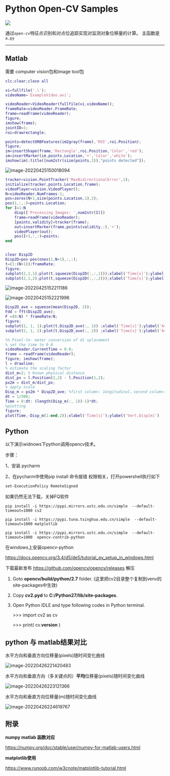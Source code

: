 # Python Open-CV Samples

 ![](imgs/README/badge.svg)

通过`open-cv`特征点识别和对点位追踪实现对监测对象位移量的计算。 主函数是 `a.py`

---

## Matlab

需要 computer vision包和image tool包

```matlab
clc;clear;close all

vi=fullfile('.\');
videoName='ExampleVideo.avi';

videoReader=VideoReader(fullfile(vi,videoName));
frameRate=videoReader.FrameRate;
frame=readFrame(videoReader);
figure;
imshow(frame);
jointID=1;
roi=drawrectangle;

points=detectORBFeatures(im2gray(frame),'ROI',roi.Position);
figure;
im=insertShape(frame,'Rectangle',roi.Position,'Color','red');
im=insertMarker(im,points.Location,'+','Color','white');
imshow(im);title([num2str(size(points,1)),"points detected"]);

```

![image-20220425150018094](imgs/ok/image-20220425150018094.png)



```matlab
tracker=vision.PointTracker('MaxBidirectionalError',1);
initialize(tracker,points.Location,frame);
videoPlayer=vision.VideoPlayer();
N=videoReader.NumFrames-1;
pos=zeros(N+1,size(points.Location,1),2);
pos(1,:,:)=points.Location;
for I=1:N
	disp(['Processing Images: ',num2str(I)])
    frame=readFrame(videoReader);
    [points,validity]=tracker(frame);
    out=insertMarker(frame,points(validity,:),'+');
    videoPlayer(out);
    pos(I+1,:,:)=points;
end


clear Disp2D
Disp2D=pos-pos(ones(1,N+1),:,:);
t=(1:(N+1))/frameRate;
figure;
subplot(2,1,1);plot(t,squeeze(Disp2D(:,:,1)));xlabel('Time[s]');ylabel('Disp(X)[px]');
subplot(2,1,2);plot(t,squeeze(Disp2D(:,:,2)));xlabel('Time[s]');ylabel('Disp(Y)[px]');
```



![image-20220425152211186](imgs/ok/image-20220425152211186.png)



![image-20220425152221996](imgs/ok/image-20220425152221996.png)





```matlab
Disp2D_ave = squeeze(mean(Disp2D, 2));
Fdd = fft(Disp2D_ave);
F =(0:N) * frameRate/N;
figure;
subplot(2, 1, 1);plot(t,Disp2D_ave(:, 1)) ;xlabel('Time[s]');ylabel('Ave.Disp(X) [pixels]');
subplot(2, 1, 2);plot(t,Disp2D_ave(:, 2)) ;xlabel('Time[s]');ylabel('Ave.Disp(Y) [pixels]');

%% Pixel-to- meter conversion of di splacement
% set the time to 0.0
videoReader.CurrentTime = 0.0;
frame = readFrame(videoReader);
figure; imshow(frame);
l = drawline;
% estimate the scaling factor
dist_m=2; % Known physical distance
dist_px = l.Position(2,2) - l.Position(1,2);
px2m = dist_m/dist_px;
% apply scale
Disp_m = px2m * Disp2D_ave; %first column: 1ongitudinal，second column: vertical
dt = 1/500;
Time = 0:dt: (length(Disp_m(:, 1))-1)*dt;
%p1otting
figure;
plot(Time,-Disp_m(1:end,2));xlabel('Time[s]');ylabel('Vert.Disp[m]')

```





## Python

以下演示widnows下python调用opencv技术。

步骤：

1、安装 pycharm

2、在pycharm中使用pip install 命令报错 权限相关，打开powershell执行如下

```sh
set-ExecutionPolicy RemoteSigned
```

如果仍然无法下载，关掉FQ软件



```shell
pip install -i https://pypi.mirrors.ustc.edu.cn/simple  --default-timeout=1000 cs2 

pip install -i https://pypi.tuna.tsinghua.edu.cn/simple  --default-timeout=1000 matplotlib

pip install -i https://pypi.mirrors.ustc.edu.cn/simple  --default-timeout=1000  opencv-contrib-python
```



在windows上安装opencv-python

https://docs.opencv.org/3.4/d5/de5/tutorial_py_setup_in_windows.html

下载最新发布 https://github.com/opencv/opencv/releases 解压

1. Goto **opencv/build/python/2.7** folder. (这里把cv2目录整个复制到venv的site-packages中生效)

2. Copy **cv2.pyd** to **C:/Python27/lib/site-packages**.

3. Open Python IDLE and type following codes in Python terminal.

   \>>> import cv2 as cv

   \>>> print( cv.__version__ )



## python 与 matlab结果对比

水平方向和垂直方向位移量(pixels)随时间变化曲线

![image-20220426221420483](imgs/ok/image-20220426221420483.png)



水平方向和垂直方向（多关键点的）**平均**位移量(pixels)随时间变化曲线

![image-20220426223121366](imgs/ok/image-20220426223121366.png)



水平方向和垂直方向位移量(m)随时间变化曲线

![image-20220426224619767](imgs/ok/image-20220426224619767.png)



## 附录

**numpy matlab 函数对应**

https://numpy.org/doc/stable/user/numpy-for-matlab-users.html

**matplotlib使用**

https://www.runoob.com/w3cnote/matplotlib-tutorial.html

